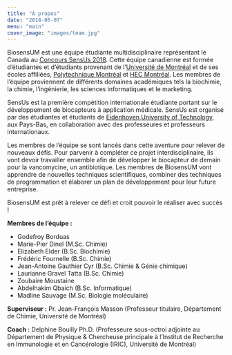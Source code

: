 ```yaml
---
title: "À propos"
date: "2018-05-07"
menu: "main"
cover_image: "images/team.jpg"
---
```


BiosensUM est une équipe étudiante multidisciplinaire représentant le Canada au
[Concours SensUs 2018](https://sensus.org).
Cette équipe canadienne est formée d’étudiantes et d’étudiants provenant de
l’[Université de Montréal](http://umontreal.ca) et de ses écoles affiliées,
[Polytechnique Montréal](https://www.polymtl.ca) et
[HEC Montréal](https://hec.ca).
Les membres de l’équipe proviennent de différents domaines académiques tels la
biochimie, la chimie, l’ingénierie, les sciences informatiques et le marketing.

SensUs est la première compétition internationale étudiante portant sur le
développement de biocapteurs à application médicale. SensUs est organisé par
des étudiantes et étudiants de
[Eidenhoven University of Technology](https://tue.nl), aux Pays-Bas,
en collaboration avec des professeures et professeurs internationaux.

Les membres de l’équipe se sont lancés dans cette aventure pour relever de
nouveaux défis. Pour parvenir à compléter ce projet interdisciplinaire, ils
vont devoir travailler ensemble afin de développer le biocapteur de demain pour
la vancomycine, un antibiotique. Les membres de BiosensUM vont apprendre de
nouvelles techniques scientifiques, combiner des techniques de programmation et
élaborer un plan de développement pour leur future entreprise.

BiosensUM est prêt à relever ce défi et croit pouvoir le réaliser avec succès !

**Membres de l’équipe :**

* Godefroy Borduas
* Marie-Pier Dinel (M.Sc. Chimie)
* Elizabeth Elder (B.Sc. Biochimie)
* Frédéric Fournelle (B.Sc. Chimie)
* Jean-Antoine Gauthier Cyr (B.Sc. Chimie & Génie chimique)
* Laurianne Gravel Tatta (B.Sc. Chimie)
* Zoubaire Moustaine
* Abdelhakim Qbaich (B.Sc. Informatique)
* Madline Sauvage (M.Sc. Biologie moléculaire)

**Superviseur :**
Pr. Jean-François Masson (Professeur titulaire, Département de Chimie,
Université de Montréal)

**Coach :**
Delphine Bouilly Ph.D. (Professeure sous-octroi adjointe au Département de
Physique & Chercheuse principale à l’Institut de Recherche en Immunologie et en
Cancérologie (IRIC), Université de Montréal)
